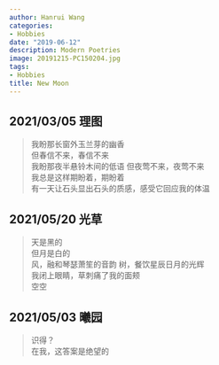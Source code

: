 ```yaml
---
author: Hanrui Wang
categories:
- Hobbies
date: "2019-06-12"
description: Modern Poetries
image: 20191215-PC150204.jpg
tags:
- Hobbies
title: New Moon
---
```



<!--more-->

## 2021/03/05 理图
> 我盼那长窗外玉兰芽的幽香  
> 但春信不来，春信不来  
> 我盼那夜半悬铃木间的低语
> 但夜莺不来，夜莺不来  
> 我总是这样期盼着，期盼着  
> 有一天让石头显出石头的质感，感受它回应我的体温

## 2021/05/20 光草
> 天是黑的  
> 但月是白的  
> 风，融和琴瑟萧笙的音韵
> 树，餐饮星辰日月的光辉  
> 我闭上眼睛，草刺痛了我的面颊  
> 空空

## 2021/05/03 曦园
> 识得？  
> 在我，这答案是绝望的



